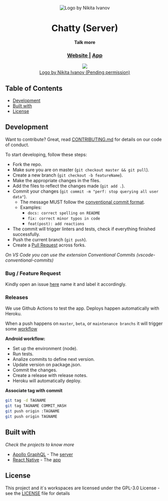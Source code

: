 <p align="center">
  <img
    alt="Logo by Nikita Ivanov"
    src="https://github.com/DiogoAbu/chatty/blob/master/src/assets/logo/icon@2x.png"
    srcset="https://github.com/DiogoAbu/chatty/blob/master/src/assets/logo/icon@0.75x.png 0.75x, https://github.com/DiogoAbu/chatty/blob/master/src/assets/logo/icon.png 1x, https://github.com/DiogoAbu/chatty/blob/master/src/assets/logo/icon@1.5x.png 1.5x, https://github.com/DiogoAbu/chatty/blob/master/src/assets/logo/icon@2x.png 2x, https://github.com/DiogoAbu/chatty/blob/master/src/assets/logo/icon@3x.png 3x, https://github.com/DiogoAbu/chatty/blob/master/src/assets/logo/icon@4x.png 4x"
  />
</p>

<h1 align="center">Chatty (Server)</h1>

<div align="center">
  <strong>Talk more</strong>
</div>

<div align="center">
  <h3>
    <a href="#">
      Website
    </a>
    <span> | </span>
    <a href="https://github.com/DiogoAbu/chatty">
      App
    </a>
  </h3>
  <img src="https://github.com/DiogoAbu/chatty-server/workflows/test-release/badge.svg" />
</div>

<div align="center">
    <a href="https://dribbble.com/shots/4856298-Logo-Challenge-Messaging-App">
      Logo by Nikita Ivanov (Pending permission)
    </a>
</div>

## Table of Contents <!-- omit in toc -->
- [Development](#development)
- [Built with](#built-with)
- [License](#license)

## Development
Want to contribute? Great, read [CONTRIBUTING.md](#) for details on our code of conduct.

To start developing, follow these steps:

- Fork the repo.
- Make sure you are on master (`git checkout master && git pull`).
- Create a new branch (`git checkout -b featureName`).
- Make the appropriate changes in the files.
- Add the files to reflect the changes made (`git add .`).
- Commit your changes (`git commit -m "perf: stop querying all user data"`).
  - The message MUST follow the [conventional commit format](https://conventionalcommits.org/).
  - Examples:
    - `docs: correct spelling on README`
    - `fix: correct minor typos in code`
    - `feat(post): add reactions`
- The commit will trigger linters and tests, check if everything finished successfully.
- Push the current branch (`git push`).
- Create a [Pull Request](https://github.com/DiogoAbu/chatty-server/compare) across forks.

*On VS Code you can use the extension Conventional Commits (vscode-conventional-commits)*

### Bug / Feature Request
Kindly open an issue [here](https://github.com/DiogoAbu/chatty-server/issues/new/choose) name it and label it accordingly.

### Releases
We use Github Actions to test the app. Deploys happen automatically with Heroku.

When a push happens on `master`, `beta`, or `maintenance branchs` it will trigger some [workflow](https://github.com/DiogoAbu/chatty-server/blob/master/.github/workflows)

**Android workflow:**
- Set up the environment (node).
- Run tests.
- Analize commits to define next version.
- Update version on package.json.
- Commit the changes.
- Create a release with release notes.
- Heroku will automatically deploy.

**Associate tag with commit**
```bash
git tag -d TAGNAME
git tag TAGNAME COMMIT_HASH
git push origin :TAGNAME
git push origin TAGNAME
```

## Built with
*Check the projects to know more*

* [Apollo GraphQL](https://www.apollographql.com) - The [server](https://github.com/DiogoAbu/chatty-server)
* [React Native](https://facebook.github.io/react-native) - The [app](https://github.com/DiogoAbu/chatty)

## License
This project and it`s workspaces are licensed under the GPL-3.0 License - see the [LICENSE](LICENSE) file for details
